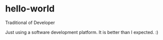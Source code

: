 # hello-world
Traditional of Developer

Just using a software development platform. It is better than I expected. :)

